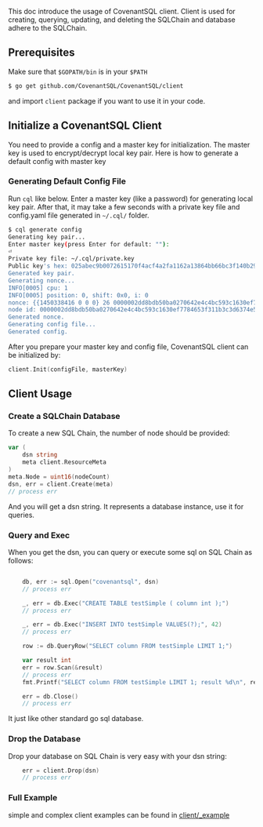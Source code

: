 This doc introduce the usage of CovenantSQL client. Client is used for creating, querying, updating, and deleting the SQLChain and database adhere to the SQLChain.

## Prerequisites

Make sure that `$GOPATH/bin` is in your `$PATH`

```bash
$ go get github.com/CovenantSQL/CovenantSQL/client
```

and import `client` package if you want to use it in your code.


## Initialize a CovenantSQL Client

You need to provide a config and a master key for initialization. The master key is used to encrypt/decrypt local key pair. Here is how to generate a default config with master key

### Generating Default Config File

Run `cql` like below. Enter a master key (like a password) for generating local key pair. After that, it may take a few seconds with a private key file and config.yaml file generated in `~/.cql/` folder.

```bash
$ cql generate config
Generating key pair...
Enter master key(press Enter for default: ""):
⏎
Private key file: ~/.cql/private.key
Public key's hex: 025abec9b0072615170f4acf4a2fa1162a13864bb66bc3f140b29f6bf50ceafc75
Generated key pair.
Generating nonce...
INFO[0005] cpu: 1
INFO[0005] position: 0, shift: 0x0, i: 0
nonce: {{1450338416 0 0 0} 26 0000002dd8bdb50ba0270642e4c4bc593c1630ef7784653f311b3c3d6374e514}
node id: 0000002dd8bdb50ba0270642e4c4bc593c1630ef7784653f311b3c3d6374e514
Generated nonce.
Generating config file...
Generated config.
```

After you prepare your master key and config file, CovenantSQL client can be initialized by:

```go
client.Init(configFile, masterKey)
```

## Client Usage

### Create a SQLChain Database

To create a new SQL Chain, the number of node should be provided:

```go
var (
	dsn string
	meta client.ResourceMeta
)
meta.Node = uint16(nodeCount)
dsn, err = client.Create(meta)
// process err
```
And you will get a dsn string. It represents a database instance, use it for queries.

### Query and Exec

When you get the dsn, you can query or execute some sql on SQL Chain as follows:

```go

	db, err := sql.Open("covenantsql", dsn)
	// process err

	_, err = db.Exec("CREATE TABLE testSimple ( column int );")
	// process err

	_, err = db.Exec("INSERT INTO testSimple VALUES(?);", 42)
	// process err

	row := db.QueryRow("SELECT column FROM testSimple LIMIT 1;")

	var result int
	err = row.Scan(&result)
	// process err
	fmt.Printf("SELECT column FROM testSimple LIMIT 1; result %d\n", result)

	err = db.Close()
	// process err

```
It just like other standard go sql database.

### Drop the Database

Drop your database on SQL Chain is very easy with your dsn string:

```go
	err = client.Drop(dsn)
	// process err
```

### Full Example

simple and complex client examples can be found in [client/_example](_example/)
